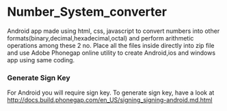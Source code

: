 # Number_System_converter
Android app made using html, css, javascript to convert numbers into other formats(binary,decimal,hexadecimal,octal) and perform arithmetic operations among these 2 no.
Place all the files inside directly into zip file and use Adobe Phonegap online utility to create Android,ios and windows app using same coding.
### Generate Sign Key
For Android you will require sign key.
To generate sign key, have a look at http://docs.build.phonegap.com/en_US/signing_signing-android.md.html
